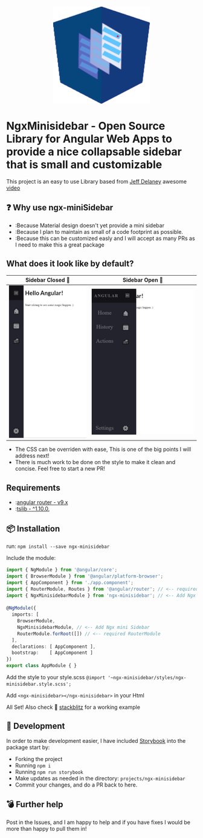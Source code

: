 <p align="center">
  <img height="256px" width="256px" style="text-align: center;"
  src="https://github.com/kevin192291/ngx-miniSideBar/raw/master/logo.png">
</p>

# NgxMinisidebar - Open Source Library for Angular Web Apps to provide a nice collapsable sidebar that is small and customizable

This project is an easy to use Library based from [Jeff Delaney](https://fireship.io/) awesome [video](https://www.youtube.com/watch?v=biOMz4puGt8)

## ❓ Why use ngx-miniSidebar
- :Because Material design doesn't yet provide a mini sidebar
- :Because I plan to maintain as small of a code footprint as possible.
- :Because this can be customized easly and I will accept as many PRs as I need to make this a great package

## What does it look like by default?
  Sidebar Closed 📕        |  Sidebar Open 📖
:-------------------------:|:-------------------------:
<img src="https://github.com/kevin192291/ngx-miniSideBar/raw/master/closed%20Sidebar.PNG"> | <img src="https://github.com/kevin192291/ngx-miniSideBar/raw/master/opened%20Sidebar.PNG">
- The CSS can be overriden with ease, This is one of the big points I will address next!
- There is much work to be done on the style to make it clean and concise. Feel free to start a new PR!
## Requirements
- :[angular router - v9.x](https://www.npmjs.com/package/@angular/router)
- :[tslib - ^1.10.0](https://www.npmjs.com/package/tslib),

## 📦 Installation

run:
`npm install --save ngx-minisidebar`

Include the module:
```typescript
import { NgModule } from '@angular/core';
import { BrowserModule } from '@angular/platform-browser';
import { AppComponent } from './app.component';
import { RouterModule, Routes } from '@angular/router'; // <-- required RouterModule
import { NgxMinisidebarModule } from 'ngx-minisidebar'; // <-- Add Ngx mini Sidebar

@NgModule({
  imports: [
    BrowserModule,
    NgxMinisidebarModule, // <-- Add Ngx mini Sidebar
    RouterModule.forRoot([]) // <-- required RouterModule
  ],
  declarations: [ AppComponent ],
  bootstrap:    [ AppComponent ]
})
export class AppModule { }
```

Add the style to your style.scss
`@import '~ngx-minisidebar/styles/ngx-minisidebar.style.scss';`

Add `<ngx-minisidebar></ngx-minisidebar>` in your Html

All Set!
Also check 🔎 [stackblitz](https://stackblitz.com/edit/ngx-minisidebar) for a working example

## 🔨 Development

In order to make development easier, I have included [Storybook](https://storybook.js.org/) into the package
start by:
- Forking the project
- Running `npm i`
- Running `npm run storybook`
- Make updates as needed in the directory: `projects/ngx-minisidebar`
- Commit your changes, and do a PR back to here.

## 💣 Further help
Post in the Issues, and I am happy to help and if you have fixes I would be more than happy to pull them in!
